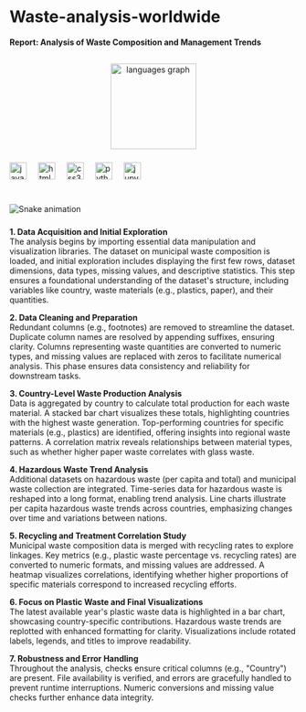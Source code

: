 # Waste-analysis-worldwide
**Report: Analysis of Waste Composition and Management Trends**

<h2 align="left"></h2>

###

<div align="center">
  <img src="https://github-readme-stats.vercel.app/api/top-langs?username=ayushiiGeoradverse3&locale=en&hide_title=false&layout=compact&card_width=320&langs_count=5&theme=dracula&hide_border=false" height="150" alt="languages graph"  />
</div>

###

###

<div align="left">
  <img src="https://cdn.jsdelivr.net/gh/devicons/devicon/icons/javascript/javascript-original.svg" height="30" alt="javascript logo"  />
  <img width="12" />
  <img src="https://cdn.jsdelivr.net/gh/devicons/devicon/icons/html5/html5-original.svg" height="30" alt="html5 logo"  />
  <img width="12" />
  <img src="https://cdn.jsdelivr.net/gh/devicons/devicon/icons/css3/css3-original.svg" height="30" alt="css3 logo"  />
  <img width="12" />
  <img src="https://cdn.jsdelivr.net/gh/devicons/devicon/icons/python/python-original.svg" height="30" alt="python logo"  />
  <img width="12" />
  <img src="https://cdn.jsdelivr.net/gh/devicons/devicon/icons/jupyter/jupyter-original.svg" height="30" alt="jupyter logo"  />
</div>

###

<div align="left">
</div>

###

<br clear="both">

<img src="https://raw.githubusercontent.com/ayushiiGeoradverse3/ayushiiGeoradverse3/output/snake.svg" alt="Snake animation" />

###

**1. Data Acquisition and Initial Exploration**  
The analysis begins by importing essential data manipulation and visualization libraries. The dataset on municipal waste composition is loaded, and initial exploration includes displaying the first few rows, dataset dimensions, data types, missing values, and descriptive statistics. This step ensures a foundational understanding of the dataset's structure, including variables like country, waste materials (e.g., plastics, paper), and their quantities.

**2. Data Cleaning and Preparation**  
Redundant columns (e.g., footnotes) are removed to streamline the dataset. Duplicate column names are resolved by appending suffixes, ensuring clarity. Columns representing waste quantities are converted to numeric types, and missing values are replaced with zeros to facilitate numerical analysis. This phase ensures data consistency and reliability for downstream tasks.

**3. Country-Level Waste Production Analysis**  
Data is aggregated by country to calculate total production for each waste material. A stacked bar chart visualizes these totals, highlighting countries with the highest waste generation. Top-performing countries for specific materials (e.g., plastics) are identified, offering insights into regional waste patterns. A correlation matrix reveals relationships between material types, such as whether higher paper waste correlates with glass waste.

**4. Hazardous Waste Trend Analysis**  
Additional datasets on hazardous waste (per capita and total) and municipal waste collection are integrated. Time-series data for hazardous waste is reshaped into a long format, enabling trend analysis. Line charts illustrate per capita hazardous waste trends across countries, emphasizing changes over time and variations between nations.

**5. Recycling and Treatment Correlation Study**  
Municipal waste composition data is merged with recycling rates to explore linkages. Key metrics (e.g., plastic waste percentage vs. recycling rates) are converted to numeric formats, and missing values are addressed. A heatmap visualizes correlations, identifying whether higher proportions of specific materials correspond to increased recycling efforts.

**6. Focus on Plastic Waste and Final Visualizations**  
The latest available year's plastic waste data is highlighted in a bar chart, showcasing country-specific contributions. Hazardous waste trends are replotted with enhanced formatting for clarity. Visualizations include rotated labels, legends, and titles to improve readability.

**7. Robustness and Error Handling**  
Throughout the analysis, checks ensure critical columns (e.g., "Country") are present. File availability is verified, and errors are gracefully handled to prevent runtime interruptions. Numeric conversions and missing value checks further enhance data integrity.

